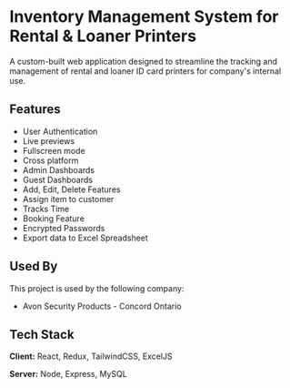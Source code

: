 
# Inventory Management System for Rental & Loaner Printers

A custom-built web application designed to streamline the tracking and management of rental and loaner ID card printers for company's internal use.


## Features

- User Authentication
- Live previews
- Fullscreen mode
- Cross platform
- Admin Dashboards
- Guest Dashboards
- Add, Edit, Delete Features
- Assign item to customer
- Tracks Time
- Booking Feature
- Encrypted Passwords
- Export data to Excel Spreadsheet


## Used By

This project is used by the following company:

- Avon Security Products - Concord Ontario


## Tech Stack

**Client:** React, Redux, TailwindCSS, ExcelJS

**Server:** Node, Express, MySQL

